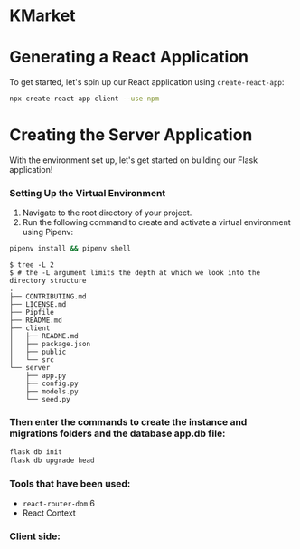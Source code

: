 # KMarket


 # Generating a React Application

To get started, let's spin up our React application using `create-react-app`:

```sh
npx create-react-app client --use-npm
```

# Creating the Server Application

With the environment set up, let's get started on building our Flask application!

### Setting Up the Virtual Environment

1. Navigate to the root directory of your project.
2. Run the following command to create and activate a virtual environment using Pipenv:

```bash
pipenv install && pipenv shell
```

```console
$ tree -L 2
$ # the -L argument limits the depth at which we look into the directory structure
.
├── CONTRIBUTING.md
├── LICENSE.md
├── Pipfile
├── README.md
├── client
│   ├── README.md
│   ├── package.json
│   ├── public
│   └── src
└── server
    ├── app.py
    ├── config.py
    ├── models.py
    └── seed.py
```
### Then enter the commands to create the instance and migrations folders and the database app.db file:
```bash
flask db init
flask db upgrade head
```

### Tools that have been used:
- `react-router-dom` 6
- React Context

### Client side:
